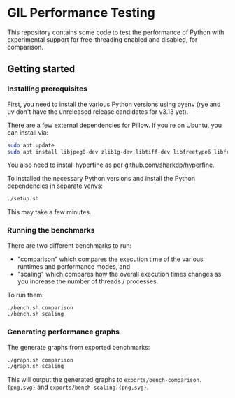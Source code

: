 # GIL Performance Testing

This repository contains some code to test the performance of Python with experimental support for free-threading enabled and disabled, for comparison.

## Getting started

### Installing prerequisites

First, you need to install the various Python versions using pyenv (rye and uv don't have the unreleased release candidates for v3.13 yet).

There are a few external dependencies for Pillow. If you're on Ubuntu, you can install via:

```bash
sudo apt update
sudo apt install libjpeg8-dev zlib1g-dev libtiff-dev libfreetype6 libfreetype6-dev libwebp-dev libopenjp2-7-dev libopenjp2-7-dev -y
```

You also need to install hyperfine as per [github.com/sharkdp/hyperfine](https://github.com/sharkdp/hyperfine?tab=readme-ov-file#installation).

To installed the necessary Python versions and install the Python dependencies in separate venvs:

```bash
./setup.sh
```

This may take a few minutes.

### Running the benchmarks

There are two different benchmarks to run:

- "comparison" which compares the execution time of the various runtimes and performance modes, and
- "scaling" which compares how the overall execution times changes as you increase the number of threads / processes.

To run them:

```bash
./bench.sh comparison
./bench.sh scaling
```

### Generating performance graphs

The generate graphs from exported benchmarks:

```bash
./graph.sh comparison
./graph.sh scaling
```

This will output the generated graphs to `exports/bench-comparison.{png,svg}` and `exports/bench-scaling.{png,svg}`.
